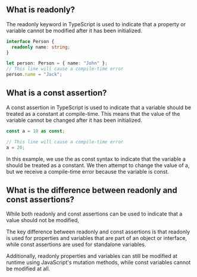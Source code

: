 ## What is readonly?

The readonly keyword in TypeScript is used to indicate that a property or variable cannot be modified after it has been initialized.

```ts
interface Person {
  readonly name: string;
}

let person: Person = { name: "John" };
// This line will cause a compile-time error
person.name = "Jack";
```

## What is a const assertion?

A const assertion in TypeScript is used to indicate that a variable should be treated as a constant at compile-time. This means that the value of the variable cannot be changed after it has been initialized.

```ts
const a = 10 as const;

// This line will cause a compile-time error
a = 20;
```

In this example, we use the as const syntax to indicate that the variable a should be treated as a constant. We then attempt to change the value of a, but we receive a compile-time error because the variable is const.

## What is the difference between readonly and const assertions?

While both readonly and const assertions can be used to indicate that a value should not be modified,

The key difference between readonly and const assertions is that readonly is used for properties and variables that are part of an object or interface, while const assertions are used for standalone variables.

Additionally, readonly properties and variables can still be modified at runtime using JavaScript's mutation methods, while const variables cannot be modified at all.
